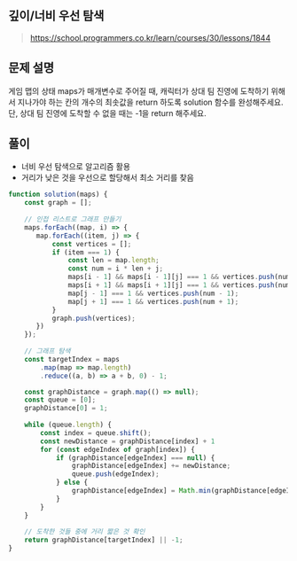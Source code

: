 ## 깊이/너비 우선 탐색
> https://school.programmers.co.kr/learn/courses/30/lessons/1844

## 문제 설명
게임 맵의 상태 maps가 매개변수로 주어질 때, 캐릭터가 상대 팀 진영에 도착하기 위해서 지나가야 하는 칸의 개수의 최솟값을 return 하도록 solution 함수를 완성해주세요. 단, 상대 팀 진영에 도착할 수 없을 때는 -1을 return 해주세요.

## 풀이
- 너비 우선 탐색으로 알고리즘 활용
- 거리가 낮은 것을 우선으로 할당해서 최소 거리를 찾음

```js
function solution(maps) {
    const graph = [];
    
    // 인접 리스트로 그래프 만들기
    maps.forEach((map, i) => {
       map.forEach((item, j) => {
           const vertices = [];
           if (item === 1) {
               const len = map.length;
               const num = i * len + j;
               maps[i - 1] && maps[i - 1][j] === 1 && vertices.push(num - len);
               maps[i + 1] && maps[i + 1][j] === 1 && vertices.push(num + len);
               map[j - 1] === 1 && vertices.push(num - 1);
               map[j + 1] === 1 && vertices.push(num + 1);
           }
           graph.push(vertices);
       }) 
    });
    
    // 그래프 탐색
    const targetIndex = maps
        .map(map => map.length)
        .reduce((a, b) => a + b, 0) - 1;

    const graphDistance = graph.map(() => null);
    const queue = [0];
    graphDistance[0] = 1;
    
    while (queue.length) {
        const index = queue.shift();
        const newDistance = graphDistance[index] + 1
        for (const edgeIndex of graph[index]) {
            if (graphDistance[edgeIndex] === null) {
                graphDistance[edgeIndex] += newDistance;
                queue.push(edgeIndex);
            } else {
                graphDistance[edgeIndex] = Math.min(graphDistance[edgeIndex], newDistance);
            }
        }
    }
    
    // 도착한 것들 중에 거리 짧은 것 확인
    return graphDistance[targetIndex] || -1;
}
```
